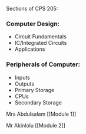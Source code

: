 Sections of CPS 205:

### Computer Design:
- Circuit Fundamentals
- IC/Integrated Circuits
- Applications

### Peripherals of Computer:
- Inputs
- Outputs
- Primary Storage
- CPUs
- Secondary Storage

Mrs Abdulsalam
	[[Module 1]]

Mr Akinlolu
	[[Module 2]]
